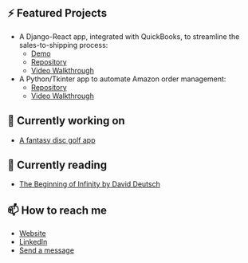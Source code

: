 ## ⚡ Featured Projects
- A Django-React app, integrated with QuickBooks, to streamline the sales-to-shipping process:
  - [Demo](https://production-planner-demo.michellef.dev/)
  - [Repository](https://github.com/michellevit/Production-Planner)
  - [Video Walkthrough](https://www.youtube.com/watch?v=J0YNExrDqck&ab_channel=Michelle)
- A Python/Tkinter app to automate Amazon order management:
  - [Repository](https://github.com/michellevit/Amazon-Inventory-Checker-App)
  - [Video Walkthrough](https://www.youtube.com/watch?v=J0YNExrDqck&ab_channel=Michelle)  


## 🔭 Currently working on
- [A fantasy disc golf app](https://github.com/michellevit/DG-Draft)


## 📖 Currently reading
- [The Beginning of Infinity by David Deutsch](https://www.goodreads.com/book/show/10483171-the-beginning-of-infinity)


## 📫 How to reach me
- [Website](https://michellef.dev)
- [LinkedIn](https://www.linkedin.com/in/michelle-flandin/)
- [Send a message](https://michellef.dev/contact)

<!--
**michellevit/michellevit** is a ✨ _special_ ✨ repository because its `README.md` (this file) appears on your GitHub profile.

Here are some ideas to get you started:

- 🔭 I’m currently working on ...
- 🌱 I’m currently learning ...
- 👯 I’m looking to collaborate on ...
- 🤔 I’m looking for help with ...
- 💬 Ask me about ...
- 📫 How to reach me: ...
- 😄 Pronouns: ...
- ⚡ Fun fact: ...
-->
